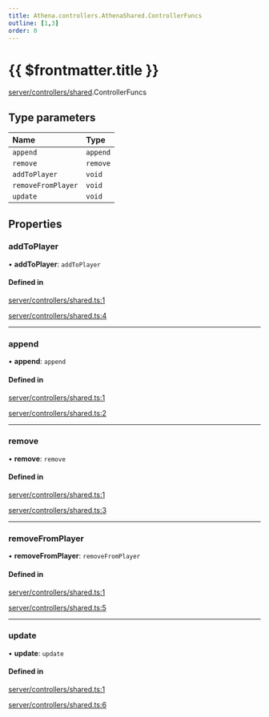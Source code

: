 ```yaml
---
title: Athena.controllers.AthenaShared.ControllerFuncs
outline: [1,3]
order: 0
---
```


# {{ $frontmatter.title }}


[server/controllers/shared](../modules/server_controllers_shared.md).ControllerFuncs

## Type parameters

| Name | Type |
| :------ | :------ |
| `append` | `append` |
| `remove` | `remove` |
| `addToPlayer` | `void` |
| `removeFromPlayer` | `void` |
| `update` | `void` |

## Properties

### addToPlayer

• **addToPlayer**: `addToPlayer`

#### Defined in

[server/controllers/shared.ts:1](https://github.com/Stuyk/altv-athena/blob/8e03099/src/core/server/controllers/shared.ts#L1)

[server/controllers/shared.ts:4](https://github.com/Stuyk/altv-athena/blob/8e03099/src/core/server/controllers/shared.ts#L4)

___

### append

• **append**: `append`

#### Defined in

[server/controllers/shared.ts:1](https://github.com/Stuyk/altv-athena/blob/8e03099/src/core/server/controllers/shared.ts#L1)

[server/controllers/shared.ts:2](https://github.com/Stuyk/altv-athena/blob/8e03099/src/core/server/controllers/shared.ts#L2)

___

### remove

• **remove**: `remove`

#### Defined in

[server/controllers/shared.ts:1](https://github.com/Stuyk/altv-athena/blob/8e03099/src/core/server/controllers/shared.ts#L1)

[server/controllers/shared.ts:3](https://github.com/Stuyk/altv-athena/blob/8e03099/src/core/server/controllers/shared.ts#L3)

___

### removeFromPlayer

• **removeFromPlayer**: `removeFromPlayer`

#### Defined in

[server/controllers/shared.ts:1](https://github.com/Stuyk/altv-athena/blob/8e03099/src/core/server/controllers/shared.ts#L1)

[server/controllers/shared.ts:5](https://github.com/Stuyk/altv-athena/blob/8e03099/src/core/server/controllers/shared.ts#L5)

___

### update

• **update**: `update`

#### Defined in

[server/controllers/shared.ts:1](https://github.com/Stuyk/altv-athena/blob/8e03099/src/core/server/controllers/shared.ts#L1)

[server/controllers/shared.ts:6](https://github.com/Stuyk/altv-athena/blob/8e03099/src/core/server/controllers/shared.ts#L6)
